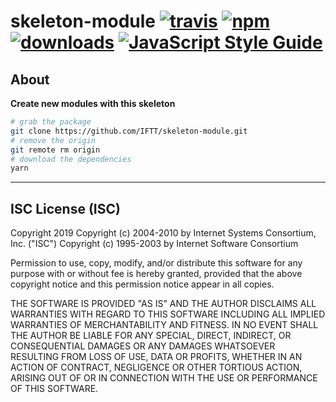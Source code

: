 # skeleton-module [![travis][travis-image]][travis-url] [![npm][npm-image]][npm-url] [![downloads][downloads-image]][downloads-url] [![JavaScript Style Guide](https://img.shields.io/badge/code_style-standard-brightgreen.svg)](https://standardjs.com)

[travis-image]: https://travis-ci.org/iftt/skeleton-module.svg?branch=master
[travis-url]: https://travis-ci.org/iftt/skeleton-module
[npm-image]: https://img.shields.io/npm/v/@iftt/skeleton-module.svg
[npm-url]: https://npmjs.org/package/@iftt/skeleton-module
[downloads-image]: https://img.shields.io/npm/dm/@iftt/skeleton-module.svg
[downloads-url]: https://www.npmjs.com/package/@iftt/skeleton-module

## About

**Create new modules with this skeleton**

```sh
# grab the package
git clone https://github.com/IFTT/skeleton-module.git
# remove the origin
git remote rm origin
# download the dependencies
yarn
```

---

## ISC License (ISC)

Copyright 2019 <IFTT>
Copyright (c) 2004-2010 by Internet Systems Consortium, Inc. ("ISC")
Copyright (c) 1995-2003 by Internet Software Consortium

Permission to use, copy, modify, and/or distribute this software for any purpose with or without fee is hereby granted, provided that the above copyright notice and this permission notice appear in all copies.

THE SOFTWARE IS PROVIDED "AS IS" AND THE AUTHOR DISCLAIMS ALL WARRANTIES WITH REGARD TO THIS SOFTWARE INCLUDING ALL IMPLIED WARRANTIES OF MERCHANTABILITY AND FITNESS. IN NO EVENT SHALL THE AUTHOR BE LIABLE FOR ANY SPECIAL, DIRECT, INDIRECT, OR CONSEQUENTIAL DAMAGES OR ANY DAMAGES WHATSOEVER RESULTING FROM LOSS OF USE, DATA OR PROFITS, WHETHER IN AN ACTION OF CONTRACT, NEGLIGENCE OR OTHER TORTIOUS ACTION, ARISING OUT OF OR IN CONNECTION WITH THE USE OR PERFORMANCE OF THIS SOFTWARE.
